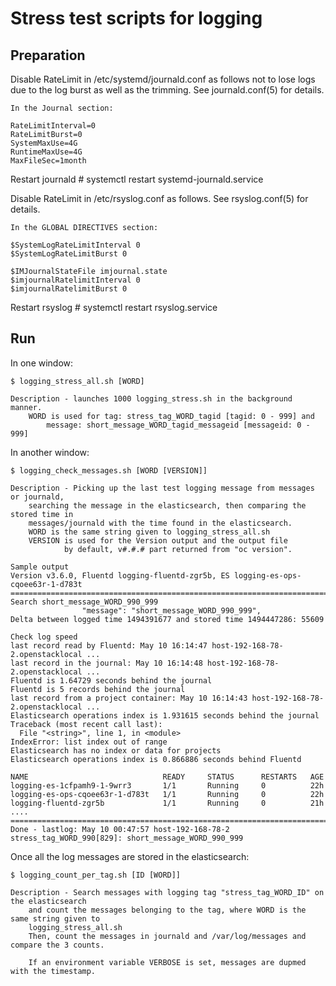 # Stress test scripts for logging

## Preparation

Disable RateLimit in /etc/systemd/journald.conf as follows not to lose logs 
due to the log burst as well as the trimming.
   See journald.conf(5) for details.

    In the Journal section:

    RateLimitInterval=0
    RateLimitBurst=0
    SystemMaxUse=4G
    RuntimeMaxUse=4G
    MaxFileSec=1month

   Restart journald
   \# systemctl restart systemd-journald.service

Disable RateLimit in /etc/rsyslog.conf as follows.
   See rsyslog.conf(5) for details.

    In the GLOBAL DIRECTIVES section:

    $SystemLogRateLimitInterval 0
    $SystemLogRateLimitBurst 0

    $IMJournalStateFile imjournal.state
    $imjournalRatelimitInterval 0
    $imjournalRatelimitBurst 0

   Restart rsyslog
   \# systemctl restart rsyslog.service

## Run

In one window:

    $ logging_stress_all.sh [WORD] 

    Description - launches 1000 logging_stress.sh in the background manner.
        WORD is used for tag: stress_tag_WORD_tagid [tagid: 0 - 999] and
            message: short_message_WORD_tagid_messageid [messageid: 0 - 999]

In another window:

    $ logging_check_messages.sh [WORD [VERSION]]

    Description - Picking up the last test logging message from messages or journald,
        searching the message in the elasticsearch, then comparing the stored time in
        messages/journald with the time found in the elasticsearch.
        WORD is the same string given to logging_stress_all.sh
        VERSION is used for the Version output and the output file
                by default, v#.#.# part returned from "oc version".

    Sample output 
    Version v3.6.0, Fluentd logging-fluentd-zgr5b, ES logging-es-ops-cqoee63r-1-d783t
    ==================================================================================
    Search short_message_WORD_990_999
                    "message": "short_message_WORD_990_999",
    Delta between logged time 1494391677 and stored time 1494447286: 55609

    Check log speed
    last record read by Fluentd: May 10 16:14:47 host-192-168-78-2.openstacklocal ...
    last record in the journal: May 10 16:14:48 host-192-168-78-2.openstacklocal ...
    Fluentd is 1.64729 seconds behind the journal
    Fluentd is 5 records behind the journal
    last record from a project container: May 10 16:14:43 host-192-168-78-2.openstacklocal ...
    Elasticsearch operations index is 1.931615 seconds behind the journal
    Traceback (most recent call last):
      File "<string>", line 1, in <module>
    IndexError: list index out of range
    Elasticsearch has no index or data for projects
    Elasticsearch operations index is 0.866886 seconds behind Fluentd

    NAME                              READY     STATUS      RESTARTS   AGE
    logging-es-1cfpamh9-1-9wrr3       1/1       Running     0          22h
    logging-es-ops-cqoee63r-1-d783t   1/1       Running     0          22h
    logging-fluentd-zgr5b             1/1       Running     0          21h
    ....
    ==============================================================================
    Done - lastlog: May 10 00:47:57 host-192-168-78-2 stress_tag_WORD_990[829]: short_message_WORD_990_999

Once all the log messages are stored in the elasticsearch:

    $ logging_count_per_tag.sh [ID [WORD]]

    Description - Search messages with logging tag "stress_tag_WORD_ID" on the elasticsearch
	    and count the messages belonging to the tag, where WORD is the same string given to
		logging_stress_all.sh
		Then, count the messages in journald and /var/log/messages and compare the 3 counts.

		If an environment variable VERBOSE is set, messages are dupmed with the timestamp.

